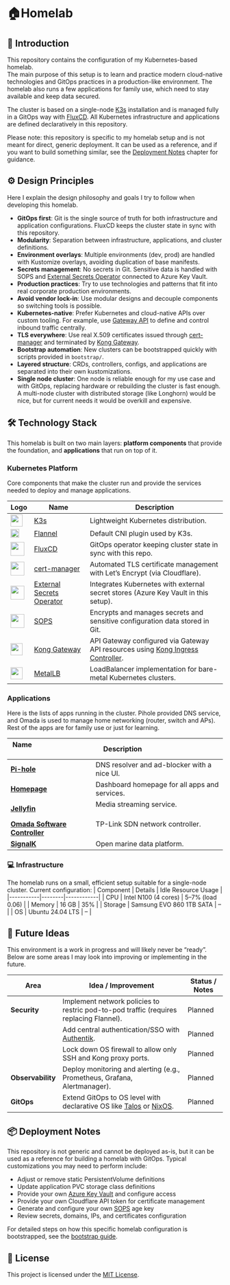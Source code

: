 
# 🏠Homelab

## 📘 Introduction 

This repository contains the configuration of my Kubernetes-based homelab.  
The main purpose of this setup is to learn and practice modern cloud-native technologies and GitOps practices in a production-like environment. The homelab also runs a few applications for family use, which need to stay available and keep data secured.  

The cluster is based on a single-node [K3s](https://k3s.io/) installation and is managed fully in a GitOps way with [FluxCD](https://fluxcd.io/). All Kubernetes infrastructure and applications are defined declaratively in this repository.  

Please note: this repository is specific to my homelab setup and is not meant for direct, generic deployment. It can be used as a reference, and if you want to build something similar, see the [Deployment Notes](#deployment-notes) chapter for guidance.

## ⚙️ Design Principles

Here I explain the design philosophy and goals I try to follow when developing this homelab.

- **GitOps first**: Git is the single source of truth for both infrastructure and application configurations. FluxCD keeps the cluster state in sync with this repository.  
- **Modularity**: Separation between infrastructure, applications, and cluster definitions.  
- **Environment overlays**: Multiple environments (dev, prod) are handled with Kustomize overlays, avoiding duplication of base manifests.
- **Secrets management**: No secrets in Git. Sensitive data is handled with SOPS and [External Secrets Operator](https://external-secrets.io/) connected to Azure Key Vault.  
- **Production practices**: Try to use technologies and patterns that fit into real corporate production environments.  
- **Avoid vendor lock-in**: Use modular designs and decouple components so switching tools is possible.  
- **Kubernetes-native**: Prefer Kubernetes and cloud-native APIs over custom tooling. For example, use [Gateway API](https://gateway-api.sigs.k8s.io/) to define and control inbound traffic centrally.  
- **TLS everywhere**: Use real X.509 certificates issued through [cert-manager](https://cert-manager.io/) and terminated by [Kong Gateway](https://konghq.com/).  
- **Bootstrap automation**: New clusters can be bootstrapped quickly with scripts provided in `bootstrap/`.  
- **Layered structure**: CRDs, controllers, configs, and applications are separated into their own kustomizations.
- **Single node cluster**: One node is reliable enough for my use case and with GitOps, replacing hardware or rebuilding the cluster is fast enough. A multi-node cluster with distributed storage (like Longhorn) would be nice, but for current needs it would be overkill and expensive.
  

## 🛠️ Technology Stack 

This homelab is built on two main layers: **platform components** that provide the foundation, and **applications** that run on top of it.  


### Kubernetes Platform
Core components that make the cluster run and provide the services needed to deploy and manage applications.  

| Logo | Name | Description |  
|------|------|-------------| 
| <img src="https://k3s.io/img/favicon.ico" width="28"/> | [K3s](https://k3s.io/) | Lightweight Kubernetes distribution.
| <img src="https://raw.githubusercontent.com/flannel-io/flannel/master/logos/flannel-glyph-color.svg" width="20"/> | [Flannel](https://github.com/flannel-io/flannel) | Default CNI plugin used by K3s. 
| <img src="https://fluxcd.io/favicons/favicon.ico" width="32"/> | [FluxCD](https://fluxcd.io/) | GitOps operator keeping cluster state in sync with this repo. |  
| <img src="https://cert-manager.io/images/cert-manager-logo-icon.svg" width="32"/> | [cert-manager](https://cert-manager.io/) | Automated TLS certificate management with Let’s Encrypt (via Cloudflare). |  
| <img src="https://external-secrets.io/latest/pictures/eso-round-logo.svg" width="32"/> | [External Secrets Operator](https://external-secrets.io/) | Integrates Kubernetes with external secret stores (Azure Key Vault in this setup). |  
| <img src="https://getsops.io/favicons/favicon.ico" width="32"/> | [SOPS](https://getsops.io/) | Encrypts and manages secrets and sensitive configuration data stored in Git.
| <img src="https://kong.github.io/icons/favicon.ico" width="28"/> | [Kong Gateway](https://konghq.com/) | API Gateway configured via Gateway API resources using [Kong Ingress Controller](https://konghq.com/products/kong-ingress-controller).|  
| <img src="https://raw.githubusercontent.com/metallb/metallb/main/website/static/images/logo/metallb-blue.svg" width="28"/> | [MetalLB](https://metallb.universe.tf/) | LoadBalancer implementation for bare-metal Kubernetes clusters. |

### Applications
Here is the lists of apps running in the cluster. Pihole provided DNS service, and Omada is used to manage home networking (router, switch and APs). Rest of the apps are for family use or just for learning.


| Name                                          | Description                                       |
| ------------------------------------------------- | ------------------------------------------------- |
| **[Pi-hole](https://pi-hole.net/)**          | DNS resolver and ad-blocker with a nice UI.      |
| **[Homepage](https://gethomepage.dev/)**          | Dashboard homepage for all apps and services.    |
| **[Jellyfin](https://jellyfin.org/)**         | Media streaming service.                           |
| **[Omada Software Controller](https://www.omadanetworks.com/en/business-networking/omada/controller/)** | TP-Link SDN network controller.                    |
| **[SignalK](https://signalk.org/)**          | Open marine data platform. |

### 💻 Infrastructure
The homelab runs on a small, efficient setup suitable for a single-node cluster. Current configuration:
| Component | Details | Idle Resource Usage |
|-----------|--------|------------|
| CPU       | Intel N100 (4 cores) | 5–7% (load 0.06) |
| Memory    | 16 GB | 35% |
| Storage   | Samsung EVO 860 1TB SATA | – |
| OS        | Ubuntu 24.04 LTS | – |


## 🚀 Future Ideas

This environment is a work in progress and will likely never be “ready”.  
Below are some areas I may look into improving or implementing in the future.  

| Area          | Idea / Improvement                                                                 | Status / Notes |
|---------------|--------------------------------------------------------------------------------------|----------------|
| **Security** | Implement network policies to restric pod-to-pod traffic (requires replacing Flannel). | Planned |
|               | Add central authentication/SSO with [Authentik](https://goauthentik.io/).             | Planned |
|               | Lock down OS firewall to allow only SSH and Kong proxy ports.                         | Planned |
| **Observability** | Deploy monitoring and alerting (e.g., Prometheus, Grafana, Alertmanager).          | Planned |
| **GitOps**    | Extend GitOps to OS level with declarative OS like [Talos](https://www.talos.dev/) or [NixOS](https://nixos.org/). | Planned |


## 📦 Deployment Notes  

This repository is not generic and cannot be deployed as-is, but it can be used as a reference for building a homelab with GitOps. Typical customizations you may need to perform include:  
- Adjust or remove static PersistentVolume definitions  
- Update application PVC storage class definitions  
- Provide your own [Azure Key Vault](https://azure.microsoft.com/en-us/services/key-vault/) and configure access  
- Provide your own Cloudflare API token for certificate management  
- Generate and configure your own [SOPS](https://github.com/getsops/sops) age key  
- Review secrets, domains, IPs, and certificates configuration  

For detailed steps on how this specific homelab configuration is bootstrapped, see the [bootstrap guide](./bootstrap/README.md).

## 📄 License
This project is licensed under the [MIT License](./LICENSE).

